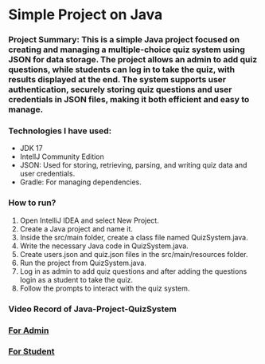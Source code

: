 # Simple Project on Java
### Project Summary: This is a simple Java project focused on creating and managing a multiple-choice quiz system using JSON for data storage. The project allows an admin to add quiz questions, while students can log in to take the quiz, with results displayed at the end. The system supports user authentication, securely storing quiz questions and user credentials in JSON files, making it both efficient and easy to manage.

### Technologies I have used: 
- JDK 17
- IntelIJ Community Edition
- JSON: Used for storing, retrieving, parsing, and writing quiz data and user credentials.
- Gradle: For managing dependencies.


### How to run?
1. Open IntelliJ IDEA and select New Project.
2. Create a Java project and name it.
3. Inside the src/main folder, create a class file named QuizSystem.java.
4. Write the necessary Java code in QuizSystem.java.
5. Create users.json and quiz.json files in the src/main/resources folder.
6. Run the project from QuizSystem.java.
7. Log in as admin to add quiz questions and after adding the questions login as a student to take the quiz.
8. Follow the prompts to interact with the quiz system.

### Video Record of Java-Project-QuizSystem
### [For Admin](https://drive.google.com/file/d/1Tn9h7suK_dDdwdP7hsZ_zorgpD9d88IM/view?usp=sharing) 
### [For Student](https://drive.google.com/file/d/1_gCWszBS3ez3KZyR-GW7U4ZU7pdROrB0/view?usp=sharing) 


